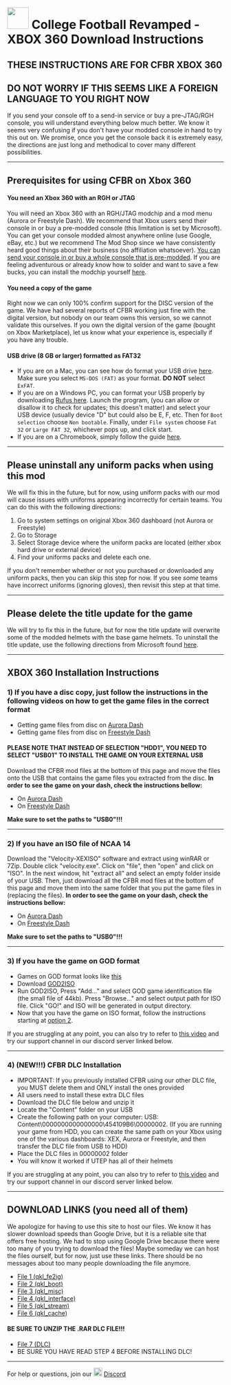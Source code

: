 # <img width="50" src="https://i.imgur.com/FMNWebJ.png.jpg"> College Football Revamped - XBOX 360 Download Instructions

## THESE INSTRUCTIONS ARE FOR CFBR XBOX 360
## DO NOT WORRY IF THIS SEEMS LIKE A FOREIGN LANGUAGE TO YOU RIGHT NOW
If you send your console off to a send-in service or buy a pre-JTAG/RGH console, you will understand everything below much better. We know it seems very confusing if you don't have your modded console in hand to try this out on. We promise, once you get the console back it is extremely easy, the directions are just long and methodical to cover many different possibilities.

---------
## Prerequisites for using CFBR on Xbox 360
#### You need an Xbox 360 with an RGH or JTAG
You will need an Xbox 360 with an RGH/JTAG modchip and a mod menu (Aurora or Freestyle Dash). We recommend that Xbox users send their console in or buy a pre-modded console (this limitation is set by Microsoft). You can get your console modded almost anywhere online (use Google, eBay, etc.) but we recommend The Mod Shop since we have consistently heard good things about their business (no affiliation whatsoever). [You can send your console in or buy a whole console that is pre-modded](https://themodshop.co/shop/listing). If you are feeling adventurous or already know how to solder and want to save a few bucks, you can install the modchip yourself [here](https://www.youtube.com/watch?v=XA7jkvXe5bg).

#### You need a copy of the game
Right now we can only 100% confirm support for the DISC version of the game. We have had several reports of CFBR working just fine with the digital version, but nobody on our team owns this version, so we cannot validate this ourselves. If you own the digital version of the game (bought on Xbox Marketplace), let us know what your experience is, especially if you have any trouble. 

#### USB drive (8 GB or larger) formatted as FAT32
- If you are on a Mac, you can see how do format your USB drive [here](https://support.apple.com/guide/disk-utility/format-a-disk-for-windows-computers-dskutl1010/mac). Make sure you select `MS-DOS (FAT)` as your format. **DO NOT** select `ExFAT`.
- If you are on a Windows PC, you can format your USB properly by downloading [Rufus here](https://github.com/pbatard/rufus/releases/download/v3.12/rufus-3.12p.exe). Launch the program, (you can allow or disallow it to check for updates; this doesn't matter) and select your USB device (usually device "D" but could also be E, F, etc. Then for `Boot selection` choose `Non bootable`. Finally, under `File system` choose `Fat 32` or `Large FAT 32`, whichever pops up, and  click start.
- If you are on a Chromebook, simply follow the guide [here](https://www.omgchrome.com/format-sd-card-usb-chromebook/).

---------
## Please uninstall any uniform packs when using this mod
We will fix this in the future, but for now, using uniform packs with our mod will cause issues with uniforms appearing incorrectly for certain teams. You can do this with the following directions:
1. Go to system settings on original Xbox 360 dashboard (not Aurora or Freestyle)
2. Go to Storage
3. Select Storage device where the uniform packs are located (either xbox hard drive or external device)
4. Find your uniforms packs and delete each one.

If you don't remember whether or not you purchased or downloaded any uniform packs, then you can skip this step for now. If you see *some* teams have incorrect uniforms (ignoring gloves), then revisit this step at that time.

---------
## Please delete the title update for the game
We will try to fix this in the future, but for now the title update will overwrite some of the modded helmets with the base game helmets. To uninstall the title update, use the following directions from Microsoft found [here](https://support.xbox.com/en-US/help/xbox-360/console/clear-system-cache).

---------
## XBOX 360 Installation Instructions

### 1) If you have a disc copy, just follow the instructions in the following videos on how to get the game files in the correct format
- Getting game files from disc on [Aurora Dash](https://www.youtube.com/watch?v=68ioS0_6gjU&ab_channel=TheModShop)
- Getting game files from disc on [Freestyle Dash](https://www.youtube.com/watch?v=WWG6rIMxK20&ab_channel=yriusHACKXBOX360)
#### PLEASE NOTE THAT INSTEAD OF SELECTION "HDD1", YOU NEED TO SELECT "USB01" TO INSTALL THE GAME ON YOUR EXTERNAL USB
Download the CFBR mod files at the bottom of this page and move the files onto the USB that contains the game files you extracted from the disc. 
**In order to see the game on your dash, check the instructions bellow:**
- On [Aurora Dash](https://www.youtube.com/watch?v=T0i8-5_JXU0&ab_channel=KingConsoles)
- On [Freestyle Dash](https://www.youtube.com/watch?v=S734iVw6r-M&ab_channel=Squirt)

**Make sure to set the paths to "USB0"!!!**

---------
### 2) If you have an ISO file of NCAA 14
Download the "Velocity-XEXISO" software and extract using winRAR or 7Zip. Double click "velocity.exe". Click on "file", then "open" and click on "ISO".
In the next window, hit "extract all" and select an empty folder inside of your USB. Then, just download all the CFBR mod files at the bottom of this page and move them into the same folder that you put the game files in (replacing the files).
**In order to see the game on your dash, check the instructions bellow:**
- On [Aurora Dash](https://www.youtube.com/watch?v=T0i8-5_JXU0&ab_channel=KingConsoles)
- On [Freestyle Dash](https://www.youtube.com/watch?v=S734iVw6r-M&ab_channel=Squirt)

**Make sure to set the paths to "USB0"!!!**

---------
### 3) If you have the game on GOD format
- Games on GOD format looks like [this](https://youtu.be/LPxkr5F-8Mk?t=86)
- Download [GOD2ISO](http://www.mediafire.com/file/o7sf7f8687p7tux/GOD_2_ISO.rar/file)
- Run GOD2ISO, Press "Add..." and select GOD game identification file (the small file of 44kb). Press "Browse..." and select output path for ISO file. Click "GO!" and ISO will be generated in output directory.
- Now that you have the game on ISO format, follow the instructions starting at [option 2](https://github.com/cfbrevamped/CFBR-Easy-Installer/blob/master/XBOX/index.md#2-if-you-have-an-iso-file-of-ncaa-14).

If you are struggling at any point, you can also try to refer to [this video](https://youtu.be/LPxkr5F-8Mk) and try our support channel in our discord server linked below.

---------
### 4) (NEW!!!) CFBR DLC Installation
- IMPORTANT: If you previously installed CFBR using our other DLC file, you MUST delete them and ONLY install the ones provided
- All users need to install these extra DLC files
- Download the DLC file below and unzip it
- Locate the "Content" folder on your USB
- Create the following path on your computer: USB: Content\0000000000000000\454109B6\00000002. (If you are running your game from HDD, you can create the same path on your Xbox using one of the various dashboards: XEX, Aurora or Freestyle, and then transfer the DLC file from USB to HDD)
- Place the DLC files in 00000002 folder
- You will know it worked if UTEP has all of their helmets

If you are struggling at any point, you can also try to refer to [this video](https://youtu.be/LPxkr5F-8Mk) and try our support channel in our discord server linked below.

---------
## DOWNLOAD LINKS (you need all of them)
We apologize for having to use this site to host our files. We know it has slower download speeds than Google Drive, but it is a reliable site that offers free hosting. We had to stop using Google Drive because there were too many of you trying to download the files! Maybe someday we can host the files ourself, but for now, just use these links. There should be no messages about too many people downloading the file anymore.

- [File 1 (qkl_fe2ig)](https://www.mediafire.com/file/uw6ptacbc6n33uz/qkl_fe2ig.ast/file)
- [File 2 (qkl_boot)](https://www.mediafire.com/file/pj392kle3uujuhj/qkl_boot.ast/file)
- [File 3 (qkl_misc)](https://www.mediafire.com/file/u7vi934rk0dav4e/qkl_misc.ast/file)
- [File 4 (qkl_interface)](https://www.mediafire.com/file/jxdc23yp2rd505u/qkl_interface.ast/file)
- [File 5 (qkl_stream)](https://www.mediafire.com/file/b88gfxe7yj0zj6n/qkl_stream.ast/file)
- [File 6 (qkl_cache)](https://www.mediafire.com/file/0s2dmrsex2cpy67/qkl_cache.ast/file)
#### BE SURE TO UNZIP THE .RAR DLC FILE!!!
- [File 7 (DLC)](https://www.mediafire.com/file/vcevvd4olzpblot/Xbox_DLCs.rar/file)
- BE SURE YOU HAVE READ STEP 4 BEFORE INSTALLING DLC!
---------
For help or questions, join our <img width="20" src="https://logo-logos.com/wp-content/uploads/2018/03/Discord_icon.png"> [Discord](https://discord.com/invite/cfbr)
